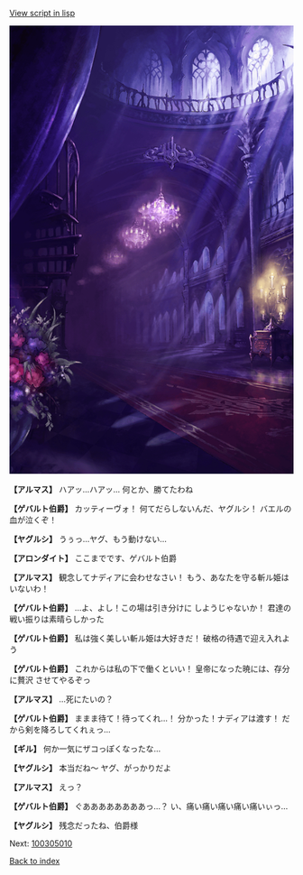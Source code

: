 [View script in lisp](../scripts/100304063.txt)

![300_devil_room.png](../images/backgrounds/300_devil_room.png)

**【アルマス】**
ハアッ…ハアッ…
何とか、勝てたわね

**【ゲバルト伯爵】**
カッティーヴォ！
何てだらしないんだ、ヤグルシ！
バエルの血が泣くぞ！

**【ヤグルシ】**
うぅっ…ヤグ、もう動けない…

**【アロンダイト】**
ここまでです、ゲバルト伯爵

**【アルマス】**
観念してナディアに会わせなさい！
もう、あなたを守る斬ル姫は
いないわ！

**【ゲバルト伯爵】**
…よ、よし！この場は引き分けに
しようじゃないか！
君達の戦い振りは素晴らしかった

**【ゲバルト伯爵】**
私は強く美しい斬ル姫は大好きだ！
破格の待遇で迎え入れよう

**【ゲバルト伯爵】**
これからは私の下で働くといい！
皇帝になった暁には、存分に贅沢
させてやるぞっ

**【アルマス】**
…死にたいの？

**【ゲバルト伯爵】**
ままま待て！待ってくれ…！
分かった！ナディアは渡す！
だから剣を降ろしてくれぇっ…

**【ギル】**
何か一気にザコっぽくなったな…

**【ヤグルシ】**
本当だね～
ヤグ、がっかりだよ

**【アルマス】**
えっ？

**【ゲバルト伯爵】**
ぐああああああああっ…？
い、痛い痛い痛い痛い痛いぃっ…

**【ヤグルシ】**
残念だったね、伯爵様


Next: [100305010](100305010.md)

[Back to index](index.md)
